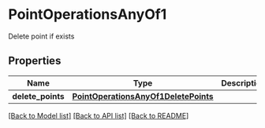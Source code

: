 # PointOperationsAnyOf1

Delete point if exists
## Properties
Name | Type | Description | Notes
------------ | ------------- | ------------- | -------------
**delete_points** | [**PointOperationsAnyOf1DeletePoints**](PointOperationsAnyOf1DeletePoints.md) |  | 

[[Back to Model list]](../README.md#documentation-for-models) [[Back to API list]](../README.md#documentation-for-api-endpoints) [[Back to README]](../README.md)


